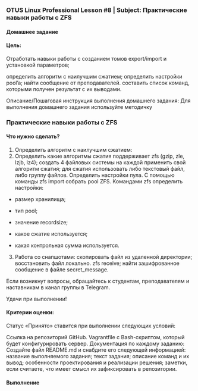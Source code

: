 ###  OTUS Linux Professional Lesson #8 | Subject: Практические навыки работы с ZFS
#### Домашнее задание

####  Цель:
Отработать навыки работы с созданием томов export/import и установкой параметров;

определить алгоритм с наилучшим сжатием;
определить настройки pool’a;
найти сообщение от преподавателей.
составить список команд, которыми получен результат с их выводами.

Описание/Пошаговая инструкция выполнения домашнего задания:
Для выполнения домашнего задания используйте методичку

### Практические навыки работы с ZFS

####  Что нужно сделать?

1. Определить алгоритм с наилучшим сжатием:
2. Определить какие алгоритмы сжатия поддерживает zfs (gzip, zle, lzjb, lz4);
создать 4 файловых системы на каждой применить свой алгоритм сжатия;
для сжатия использовать либо текстовый файл, либо группу файлов.
Определить настройки пула.
С помощью команды zfs import собрать pool ZFS.
Командами zfs определить настройки:
   
- размер хранилища;
    
- тип pool;
    
- значение recordsize;
   
- какое сжатие используется;
   
- какая контрольная сумма используется.
3. Работа со снапшотами:
скопировать файл из удаленной директории;
восстановить файл локально. zfs receive;
найти зашифрованное сообщение в файле secret_message.

Если возникнут вопросы, обращайтесь к студентам, преподавателям и наставникам в канал группы в Telegram.

Удачи при выполнении!

#### Критерии оценки:
Статус «Принято» ставится при выполнении следующих условий:

Сcылка на репозиторий GitHub.
Vagrantfile с Bash-скриптом, который будет конфигурировать сервер.
Документация по каждому заданию:
Создайте файл README.md и снабдите его следующей информацией:
название выполняемого задания;
текст задания;
описание команд и их вывод;
особенности проектирования и реализации решения;
заметки, если считаете, что имеет смысл их зафиксировать в репозитории.


#### Выполнение

